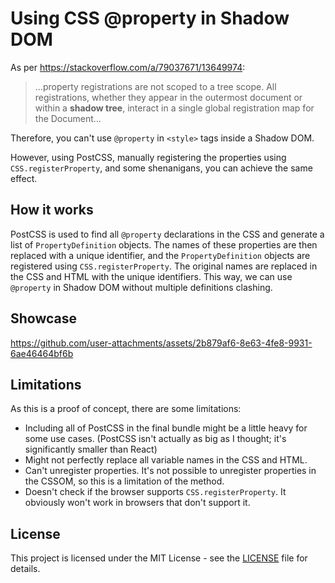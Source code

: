 # Using CSS @property in Shadow DOM

As per <https://stackoverflow.com/a/79037671/13649974>:

> ...property registrations are not scoped to a tree scope. All registrations, whether they appear in the outermost document or within a **shadow tree**, interact in a single global registration map for the Document...

Therefore, you can't use `@property` in `<style>` tags inside a Shadow DOM.

However, using PostCSS, manually registering the properties using `CSS.registerProperty`, and some shenanigans, you can achieve the same effect.

## How it works

PostCSS is used to find all `@property` declarations in the CSS and generate a list of `PropertyDefinition` objects. The names of these properties are then replaced with a unique identifier, and the `PropertyDefinition` objects are registered using `CSS.registerProperty`. The original names are replaced in the CSS and HTML with the unique identifiers. This way, we can use `@property` in Shadow DOM without multiple definitions clashing.

## Showcase

https://github.com/user-attachments/assets/2b879af6-8e63-4fe8-9931-6ae46464bf6b

## Limitations

As this is a proof of concept, there are some limitations:

- Including all of PostCSS in the final bundle might be a little heavy for some use cases. (PostCSS isn't actually as big as I thought; it's significantly smaller than React)
- Might not perfectly replace all variable names in the CSS and HTML.
- Can't unregister properties. It's not possible to unregister properties in the CSSOM, so this is a limitation of the method.
- Doesn't check if the browser supports `CSS.registerProperty`. It obviously won't work in browsers that don't support it.

## License

This project is licensed under the MIT License - see the [LICENSE](LICENSE) file for details.
